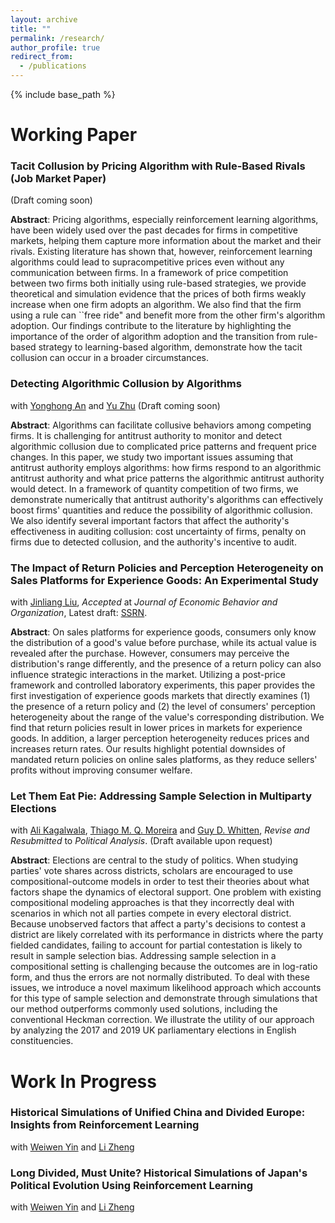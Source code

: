 ```yaml
---
layout: archive
title: ""
permalink: /research/
author_profile: true
redirect_from:
  - /publications
---
```


{% include base_path %}

# Working Paper
### Tacit Collusion by Pricing Algorithm with Rule-Based Rivals (Job Market Paper)

(Draft coming soon)

**Abstract**:     Pricing algorithms, especially reinforcement learning algorithms, have been widely used over the past decades for firms in competitive markets, helping them capture more information about the market and their rivals. Existing literature has shown that, however, reinforcement learning algorithms could lead to supracompetitive prices even without any communication between firms. In a framework of price competition between two firms both initially using rule-based strategies, we provide theoretical and simulation evidence that the prices of both firms weakly increase when one firm adopts an algorithm. We also find that the firm using a rule can ``free ride" and benefit more from the other firm's algorithm adoption. Our findings contribute to the literature by highlighting the importance of the order of algorithm adoption and the transition from rule-based strategy to learning-based algorithm, demonstrate how the tacit collusion can occur in a broader circumstances.

### Detecting Algorithmic Collusion by Algorithms

with [Yonghong An](https://people.tamu.edu/~yonghongan/) and [Yu Zhu](https://sites.google.com/site/yuzhu2757/) (Draft coming soon)

**Abstract**: Algorithms can facilitate collusive behaviors among competing firms. It is challenging for antitrust authority to monitor and detect algorithmic collusion due to complicated price patterns and frequent price changes. In this paper, we study two important issues assuming that antitrust authority employs algorithms: how firms respond to an algorithmic antitrust authority and what price patterns the algorithmic antitrust authority would detect. In a framework of quantity competition of two firms, we demonstrate numerically that antitrust authority's algorithms can effectively boost firms' quantities and reduce the possibility of algorithmic collusion. We also identify several important factors that affect the authority's effectiveness in auditing collusion: cost uncertainty of firms, penalty on firms due to detected collusion, and the authority's incentive to audit. 

### The Impact of Return Policies and Perception Heterogeneity on Sales Platforms for Experience Goods: An Experimental Study

with [Jinliang Liu](https://sites.google.com/view/jinliangliu),    *Accepted* at *Journal of Economic Behavior and Organization*,      Latest draft: [SSRN](https://papers.ssrn.com/sol3/papers.cfm?abstract_id=5112511).

**Abstract**: On sales platforms for experience goods, consumers only know the distribution of a good's value before purchase, while its actual value is revealed after the purchase. However, consumers may perceive the distribution's range differently, and the presence of a return policy can also influence strategic interactions in the market. Utilizing a post-price framework and controlled laboratory experiments, this paper provides the first investigation of experience goods markets that directly examines (1) the presence of a return policy and (2) the level of consumers' perception heterogeneity about the range of the value's corresponding distribution. We find that return policies result in lower prices in markets for experience goods. In addition, a larger perception heterogeneity reduces prices and increases return rates. Our results highlight potential downsides of mandated return policies on online sales platforms, as they reduce sellers' profits without improving consumer welfare.

### Let Them Eat Pie: Addressing Sample Selection in Multiparty Elections

with [Ali Kagalwala](https://www.alikagalwala.com/), [Thiago M. Q. Moreira](https://www.thiagomqmoreira.com/) and [Guy D. Whitten](https://bush.tamu.edu/faculty/gwhitten/), *Revise and Resubmitted* to *Political Analysis*. (Draft available upon request)

**Abstract**: Elections are central to the study of politics. When studying parties' vote shares across districts, scholars are encouraged to use compositional-outcome models in order to test their theories about what factors shape the dynamics of electoral support. One problem with existing compositional modeling approaches is that they incorrectly deal with scenarios in which not all parties compete in every electoral district. Because unobserved factors that affect a party's decisions to contest a district are likely correlated with its performance in districts where the party fielded candidates, failing to account for partial contestation is likely to result in sample selection bias. Addressing sample selection in a compositional setting is challenging because the outcomes are in log-ratio form, and thus the errors are not normally distributed. To deal with these issues, we introduce a novel maximum likelihood approach which accounts for this type of sample selection and demonstrate through simulations that our method outperforms commonly used solutions, including the conventional Heckman correction. We illustrate the utility of our approach by analyzing the 2017 and 2019 UK parliamentary elections in English constituencies.

# Work In Progress

### Historical Simulations of Unified China and Divided Europe: Insights from Reinforcement Learning

with [Weiwen Yin](https://www.weiwenyin.org/) and [Li Zheng](https://iesr.jnu.edu.cn/2019/0821/c17702a512553/page.htm)

### Long Divided, Must Unite? Historical Simulations of Japan's Political Evolution Using Reinforcement Learning

with [Weiwen Yin](https://www.weiwenyin.org/) and [Li Zheng](https://iesr.jnu.edu.cn/2019/0821/c17702a512553/page.htm)
